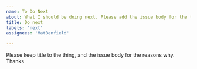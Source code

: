 ```yaml
---
name: To Do Next
about: What I should be doing next. Please add the issue body for the thing. Thanks
title: Do next
labels: 'next'
assignees: 'MatBenfield'

---
```


Please keep title to the thing, and the issue body for the reasons why. Thanks
